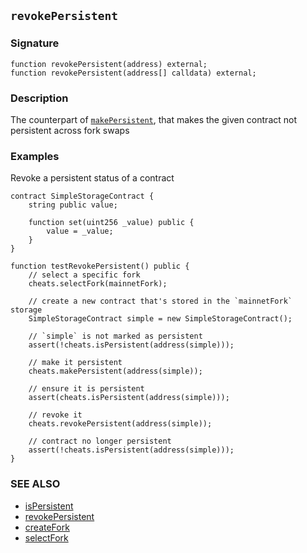 ## `revokePersistent`

### Signature

```solidity
function revokePersistent(address) external;
function revokePersistent(address[] calldata) external;
```

### Description

The counterpart of [`makePersistent`](./make-persistent.md), that makes the given contract not persistent across fork swaps

### Examples

Revoke a persistent status of a contract

```solidity
contract SimpleStorageContract {
    string public value;

    function set(uint256 _value) public {
        value = _value;
    }
}

function testRevokePersistent() public {
    // select a specific fork
    cheats.selectFork(mainnetFork);
    
    // create a new contract that's stored in the `mainnetFork` storage
    SimpleStorageContract simple = new SimpleStorageContract();
    
    // `simple` is not marked as persistent
    assert(!cheats.isPersistent(address(simple)));
       
    // make it persistent
    cheats.makePersistent(address(simple));
    
    // ensure it is persistent
    assert(cheats.isPersistent(address(simple)));
    
    // revoke it
    cheats.revokePersistent(address(simple));
    
    // contract no longer persistent
    assert(!cheats.isPersistent(address(simple)));
}
```

### SEE ALSO

- [isPersistent](./is-persistent.md)
- [revokePersistent](./revoke-persistent.md)
- [createFork](./create-fork.md)
- [selectFork](./select-fork.md)
